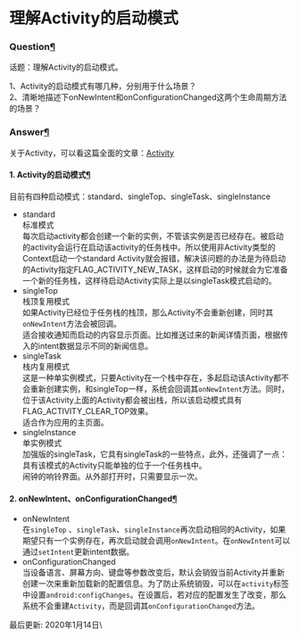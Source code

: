 # 理解Activity的启动模式

### Question[¶](https://blog.yorek.xyz/android/paid/zsxq/week3-activity/#question) <a href="#question" id="question"></a>

话题：理解Activity的启动模式。

1、Activity的启动模式有哪几种，分别用于什么场景？\
2、清晰地描述下onNewIntent和onConfigurationChanged这两个生命周期方法的场景？

### Answer[¶](https://blog.yorek.xyz/android/paid/zsxq/week3-activity/#answer) <a href="#answer" id="answer"></a>

关于Activity，可以看这篇全面的文章：[Activity](https://blog.yorek.xyz/android/framework/Android%E5%9B%9B%E5%A4%A7%E7%BB%84%E4%BB%B6\(1\)/)

#### 1. Activity的启动模式[¶](https://blog.yorek.xyz/android/paid/zsxq/week3-activity/#1-activity) <a href="#1-activity" id="1-activity"></a>

目前有四种启动模式：standard、singleTop、singleTask、singleInstance

* standard\
  标准模式\
  每次启动activity都会创建一个新的实例，不管该实例是否已经存在。被启动的activity会运行在启动该activity的任务栈中。所以使用非Activity类型的Context启动一个standard Activity就会报错，解决该问题的办法是为待启动的Activity指定FLAG\_ACTIVITY\_NEW\_TASK，这样启动的时候就会为它准备一个新的任务栈，这样待启动Activity实际上是以singleTask模式启动的。
* singleTop\
  栈顶复用模式\
  如果Activity已经位于任务栈的栈顶，那么Activity不会重新创建，同时其`onNewIntent`方法会被回调。\
  适合接收通知而启动的内容显示页面。比如推送过来的新闻详情页面，根据传入的intent数据显示不同的新闻信息。
* singleTask\
  栈内复用模式\
  这是一种单实例模式，只要Activity在一个栈中存在，多起启动该Activity都不会重新创建实例，和singleTop一样，系统会回调其`onNewIntent`方法。同时，位于该Activity上面的Activity都会被出栈，所以该启动模式具有FLAG\_ACTIVITY\_CLEAR\_TOP效果。\
  适合作为应用的主页面。
* singleInstance\
  单实例模式\
  加强版的singleTask，它具有singleTask的一些特点，此外，还强调了一点：具有该模式的Activity只能单独的位于一个任务栈中。\
  闹钟的响铃界面。从外部打开时，只需要显示一次。

#### 2. onNewIntent、onConfigurationChanged[¶](https://blog.yorek.xyz/android/paid/zsxq/week3-activity/#2-onnewintentonconfigurationchanged) <a href="#2-onnewintentonconfigurationchanged" id="2-onnewintentonconfigurationchanged"></a>

* onNewIntent\
  在`singleTop` 、`singleTask`、`singleInstance`再次启动相同的Activity，如果期望只有一个实例存在，再次启动就会调用`onNewIntent`。在`onNewIntent`可以通过`setIntent`更新intent数据。
* onConfigurationChanged\
  当设备语言、屏幕方向、键盘等参数改变后，默认会销毁当前Activity并重新创建一次来重新加载新的配置信息。为了防止系统销毁，可以在`activity`标签中设置`android:configChanges`。在设置后，若对应的配置发生了改变，那么系统不会重建`Activity`，而是回调其`onConfigurationChanged`方法。

最后更新: 2020年1月14日\
